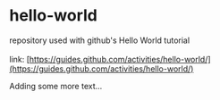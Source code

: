 # hello-world
repository used with github's Hello World tutorial <br><br>
link: [https://guides.github.com/activities/hello-world/](https://guides.github.com/activities/hello-world/)

Adding some more text...
